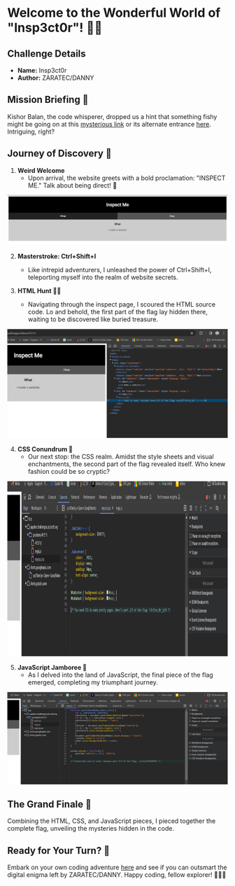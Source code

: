 # Welcome to the Wonderful World of "Insp3ct0r"! 🕵️‍♂️

## Challenge Details

- **Name:** Insp3ct0r
- **Author:** ZARATEC/DANNY

## Mission Briefing 🚀

Kishor Balan, the code whisperer, dropped us a hint that something fishy might be going on at this [mysterious link](https://jupiter.challenges.picoctf.org/problem/41511/) or its alternate entrance [here](http://jupiter.challenges.picoctf.org:41511). Intriguing, right?

## Journey of Discovery 🧭

1. **Weird Welcome**
   - Upon arrival, the website greets with a bold proclamation: "INSPECT ME." Talk about being direct! 🤔
<img src="https://github.com/emareeeb/picoCTF-writeups/blob/main/Web_Exploitation/Insp3ct0r/inspector_homepage.png?raw=true" alt="homepage-img"/>


2. **Masterstroke: Ctrl+Shift+I**
   - Like intrepid adventurers, I unleashed the power of Ctrl+Shift+I, teleporting myself into the realm of website secrets.

3. **HTML Hunt 🕵️‍♀️**
   - Navigating through the inspect page, I scoured the HTML source code. Lo and behold, the first part of the flag lay hidden there, waiting to be discovered like buried treasure.<br>
<img src="https://github.com/emareeeb/picoCTF-writeups/blob/main/Web_Exploitation/Insp3ct0r/html-inspect-page.png?raw=true" alt="html-inspect-flag">

4. **CSS Conundrum 🎨**
   - Our next stop: the CSS realm. Amidst the style sheets and visual enchantments, the second part of the flag revealed itself. Who knew fashion could be so cryptic?<br>
<img src="https://github.com/emareeeb/picoCTF-writeups/blob/main/Web_Exploitation/Insp3ct0r/css-inspect.png?raw=true" alt="css-inspect-flag" height=400>

5. **JavaScript Jamboree 🚀**
   - As I delved into the land of JavaScript, the final piece of the flag emerged, completing my triumphant journey.<br>
<img src="https://github.com/emareeeb/picoCTF-writeups/blob/main/Web_Exploitation/Insp3ct0r/js-inspect.png?raw=true" alt="js-inspect-flag">

## The Grand Finale 🚩

Combining the HTML, CSS, and JavaScript pieces, I pieced together the complete flag, unveiling the mysteries hidden in the code.

## Ready for Your Turn? 🎉

Embark on your own coding adventure [here](https://jupiter.challenges.picoctf.org/problem/41511/) and see if you can outsmart the digital enigma left by ZARATEC/DANNY. Happy coding, fellow explorer! 🚀🏴‍☠️
